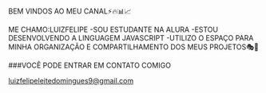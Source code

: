 BEM VINDOS AO MEU CANAL⚡🔥📊📈

ME CHAMO:LUIZFELIPE
-SOU ESTUDANTE NA ALURA
-ESTOU DESENVOLVENDO A LINGUAGEM JAVASCRIPT
-UTILIZO O ESPAÇO PARA MINHA ORGANIZAÇÃO E COMPARTILHAMENTO DOS MEUS PROJETOS🎭🎇

###VOCÊ PODE ENTRAR EM CONTATO COMIGO

luizfelipeleitedomingues9@gmail.com

